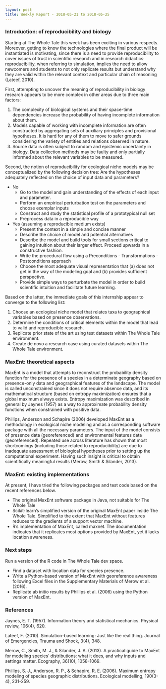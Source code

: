 ```yaml
---
layout: post
title: Weekly Report - 2018-05-21 to 2018-05-25
---
```


### Introduction: of reproducibility and biology

Starting at The Whole Tale this week has been exciting in various respects. Moreover, getting to know the technologies where the final product will be instantiated is motivating, since there is a need to provide reproducibility to cover issues of trust in scientific research and in research didactics: reproducibility, when referring to simulation, implies the need to allow newcomers and students to not only replicate results but understand why they are valid within the relevant context and particular chain of reasoning (Lateef, 2010).

First, attempting to uncover the meaning of reproducibility in biology research appears to be more complex in other areas due to three main factors:
1. The complexity of biological systems and their space-time dependencies increase the probability of having incomplete information about them.
2. Models capable of working with incomplete information are often constructed by aggregating sets of auxiliary principles and provisional hypotheses. It is hard for any of them to move to safer grounds considering the variety of entities and relations observed in nature.
3. Source data is often subject to random and epistemic uncertainty in biology. Data collection methods may be faulty and only partially informed about the relevant variables to be measured.

Second, the notion of reproducibility for ecological niche models may be conceptualized by the following decision tree:
Are the hypotheses adequately reflected on the choice of input data and parameters?
- No
	- Go to the model and gain understanding of the effects of each input and parameter.
	- Perform an empirical perturbation test on the parameters and choose exemplar inputs
	- Construct and study the statistical profile of a prototypical null set
	- Preprocess data in a reproducible way
- Yes (assuming a reproducible medium exists)
	- Present the context in a simple and concise manner
	- Describe the choice of model and potential alternatives
	- Describe the model and build tools for small sections critical to gaining intuition about their larger effect. Proceed upwards in a constructive fashion.
	- Write the procedural flow using a Preconditions - Transformations - Postconditions approach
	- Choose the most adequate visual representation that (a) does not get in the way of the modeling goal and (b) provides sufficient perspective.
	- Provide simple ways to perturbate the model in order to build scientific intuition and facilitate future learning.

Based on the latter, the immediate goals of this internship appear to converge to the following list:
1. Choose an ecological niche model that relates taxa to geographical variables based on presence observations.
2. Determine the conditions of critical elements within the model that lead to valid and reproducible research.
3. Replicate prior state of the art using test datasets within The Whole Tale environment.
4. Create de novo a research case using curated datasets within The Whole Tale environment.

### MaxEnt: theoretical aspects

MaxEnt is a model that attempts to reconstruct the probability density function for the presence of a species in a determinate geography based on presence-only data and geographical features of the landscape. The model is called unconstrained since it does not require absence data, and its mathematical structure (based on entropy maximization) ensures that a global maximum always exists. Entropy maximization was described in general by Jaynes (1957) as a way to approximate probability density functions when constrained with positive data.

Phillips, Anderson and Schapire (2006) developed MaxEnt as a methodology in ecological niche modeling and as a corresponding software package with all the necessary parameters. The input of the model consists of presence data (georeferenced) and environmental features data (georeferenced). Repeated use across literature has shown that most shortcomings (including those related to reproducibility) are due to inadequate assessment of biological hypotheses prior to setting up the computational experiment. Having such insight is critical to obtain scientifically meaningful results (Merow, Smith & Silander, 2013).

### MaxEnt: existing implementations

At present, I have tried the following packages and test code based on the recent references below. 

- The original MaxEnt software package in Java, not suitable for The Whole Tale
- Scikit-learn’s simplified version of the original MaxEnt paper inside The Whole Tale. Simplified to the extent that MaxEnt without features reduces to the gradients of a support vector machine.
- R’s implementation of MaxEnt, called maxnet. The documentation indicates that it replicates most options provided by MaxEnt, yet it lacks location awareness.
### Next steps
Run a version of the R code in The Whole Tale dev space.
- Find a dataset with location data for species presence.
- Write a Python-based version of MaxEnt with georeference awareness following Excel files in the Supplementary Materials of Merow et al. (2016).
- Replicate ab initio results by Phillips et al. (2006) using the Python version of MaxEnt.

### References

Jaynes, E. T. (1957). Information theory and statistical mechanics. Physical review, 106(4), 620.

Lateef, F. (2010). Simulation-based learning: Just like the real thing. Journal of Emergencies, Trauma and Shock, 3(4), 348.

Merow, C., Smith, M. J., & Silander, J. A. (2013). A practical guide to MaxEnt for modeling species’ distributions: what it does, and why inputs and settings matter. Ecography, 36(10), 1058-1069.

Phillips, S. J., Anderson, R. P., & Schapire, R. E. (2006). Maximum entropy modeling of species geographic distributions. Ecological modelling, 190(3-4), 231-259.

